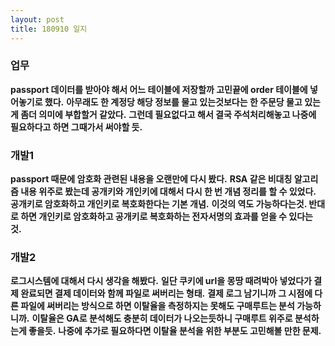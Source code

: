 ```yaml
---
layout: post
title: 180910 일지
---
```


### 업무
**passport 데이터를 받아야 해서 어느 테이블에 저장할까 고민끝에 order 테이블에 넣어놓기로 했다.**
**아무래도 한 계정당 해당 정보를 물고 있는것보다는 한 주문당 물고 있는게 좀더 의미에 부합할거 같았다.**
**그런데 필요없다고 해서 결국 주석처리해놓고 나중에 필요하다고 하면 그때가서 써야할 듯.**

### 개발1
**passport 때문에 암호화 관련된 내용을 오랜만에 다시 봤다.**
**RSA 같은 비대칭 알고리즘 내용 위주로 봤는데 공개키와 개인키에 대해서 다시 한 번 개념 정리를 할 수 있었다.**
**공개키로 암호화하고 개인키로 복호화한다는 기본 개념.**
**이것의 역도 가능하다는것. 반대로 하면 개인키로 암호화하고 공개키로 복호화하는 전자서명의 효과를 얻을 수 있다는 것.**

### 개발2
**로그시스템에 대해서 다시 생각을 해봤다.**
**일단 쿠키에 url을 몽땅 때려박아 넣었다가 결제 완료되면 결제 데이터와 함께 파일로 써버리는 형태.**
**결제 로그 남기니까 그 시점에 다른 파일에 써버리는 방식으로 하면 이탈율을 측정하지는 못해도 구매루트는 분석 가능하니까.**
**이탈율은 GA로 분석해도 충분히 데이터가 나오는듯하니 구매루트 위주로 분석하는게 좋을듯.**
**나중에 추가로 필요하다면 이탈율 분석을 위한 부분도 고민해볼 만한 문제.**